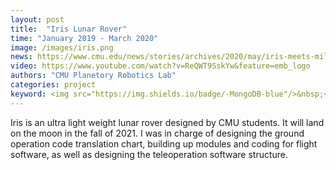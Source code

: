 ```yaml
---
layout: post
title:  "Iris Lunar Rover"
time: "January 2019 - March 2020"
image: /images/iris.png
news: https://www.cmu.edu/news/stories/archives/2020/may/iris-meets-milestone.html
video: https://www.youtube.com/watch?v=ReQWT9SskYw&feature=emb_logo
authors: "CMU Planetory Robotics Lab"
categories: project
keyword: <img src="https://img.shields.io/badge/-MongoDB-blue"/>&nbsp;<img src="https://img.shields.io/badge/-MagicDraw-blue"/>&nbsp;<img src="https://img.shields.io/badge/-teleoperation-green"/>&nbsp;<img src="https://img.shields.io/badge/-lunar rover-green"/>&nbsp
---
```

Iris is an ultra light weight lunar rover designed by CMU students. It will land on the moon in the fall of 2021. I was in charge of designing the ground operation code translation chart, building up modules and coding for flight software, as well as designing the teleoperation software structure.
